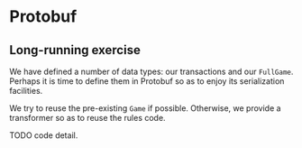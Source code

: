 # Protobuf

## Long-running exercise

We have defined a number of data types: our transactions and our `FullGame`. Perhaps it is time to define them in Protobuf so as to enjoy its serialization facilities.

We try to reuse the pre-existing `Game` if possible. Otherwise, we provide a transformer so as to reuse the rules code.

TODO code detail.
